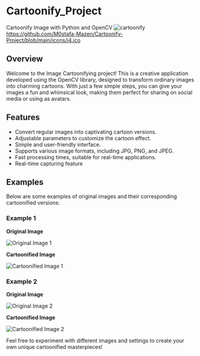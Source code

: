 # Cartoonify_Project
Cartoonify Image with Python and OpenCV
![cartoonify]([cartoonify_logo.jpg])
https://github.com/M0stafa-Mazen/Cartoonify-Project/blob/main/icons/i4.ico

## Overview

Welcome to the Image Cartoonifying project! This is a creative application developed using the OpenCV library, designed to transform ordinary images into charming cartoons. With just a few simple steps, you can give your images a fun and whimsical look, making them perfect for sharing on social media or using as avatars.


## Features

- Convert regular images into captivating cartoon versions.
- Adjustable parameters to customize the cartoon effect.
- Simple and user-friendly interface.
- Supports various image formats, including JPG, PNG, and JPEG.
- Fast processing times, suitable for real-time applications.
- Real-time capturing feature


## Examples

Below are some examples of original images and their corresponding cartoonified versions:

### Example 1

**Original Image**

![Original Image 1](example1.jpg)

**Cartoonified Image**

![Cartoonified Image 1](example1_cartoonified.jpg)

### Example 2

**Original Image**

![Original Image 2](example2.jpg)

**Cartoonified Image**

![Cartoonified Image 2](example2_cartoonified.jpg)

Feel free to experiment with different images and settings to create your own unique cartoonified masterpieces!
